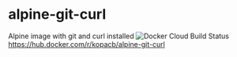 # alpine-git-curl
Alpine image with git and curl installed
![Docker Cloud Build Status](https://img.shields.io/docker/cloud/build/kopacb/alpine-git-curl?style=for-the-badge)
https://hub.docker.com/r/kopacb/alpine-git-curl

